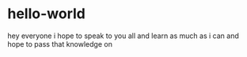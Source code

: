 # hello-world
hey everyone i hope to speak to you all and learn as much as i can and hope to pass that knowledge on
